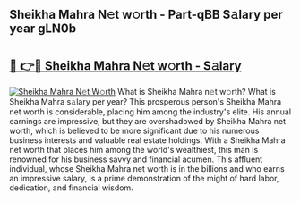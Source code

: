 ## Sheikha Mahra N𝚎t w𝚘rth - Part-qBB S𝚊lary per year gLN0b

# <h2><a href="http://gc4a5av.nevu.top/?p=Sheikha+Mahra">🔗 👉🔴 Sheikha Mahra N𝚎t w𝚘rth - S𝚊lary</a></h2>

[![Sheikha Mahra N𝚎t W𝚘rth](https://i.imgur.com/Oavwk0R.jpeg)](http://gc4a5av.nevu.top/?p=Sheikha+Mahra)
What is Sheikha Mahra n𝚎t w𝚘rth? What is Sheikha Mahra s𝚊lary per year?
This prosperous person's Sheikha Mahra net worth is considerable, placing him among the industry's elite. His annual earnings are impressive, but they are overshadowed by Sheikha Mahra net worth, which is believed to be more significant due to his numerous business interests and valuable real estate holdings. With a Sheikha Mahra net worth that places him among the world's wealthiest, this man is renowned for his business savvy and financial acumen. This affluent individual, whose Sheikha Mahra net worth is in the billions and who earns an impressive salary, is a prime demonstration of the might of hard labor, dedication, and financial wisdom.
